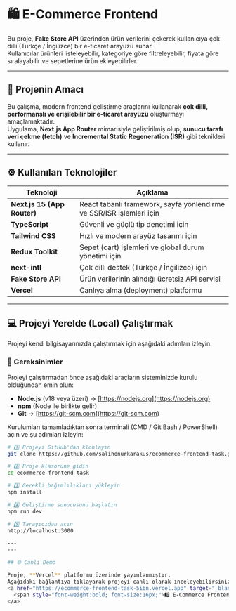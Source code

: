 # 🛍️ E-Commerce Frontend

Bu proje, **Fake Store API** üzerinden ürün verilerini çekerek kullanıcıya çok dilli (Türkçe / İngilizce) bir e-ticaret arayüzü sunar.  
Kullanıcılar ürünleri listeleyebilir, kategoriye göre filtreleyebilir, fiyata göre sıralayabilir ve sepetlerine ürün ekleyebilirler.

---

## 🚀 Projenin Amacı

Bu çalışma, modern frontend geliştirme araçlarını kullanarak **çok dilli, performanslı ve erişilebilir bir e-ticaret arayüzü** oluşturmayı amaçlamaktadır.  
Uygulama, **Next.js App Router** mimarisiyle geliştirilmiş olup, **sunucu tarafı veri çekme (fetch)** ve **Incremental Static Regeneration (ISR)** gibi teknikleri kullanır.

---

## ⚙️ Kullanılan Teknolojiler

| Teknoloji | Açıklama |
|------------|-----------|
| **Next.js 15 (App Router)** | React tabanlı framework, sayfa yönlendirme ve SSR/ISR işlemleri için |
| **TypeScript** | Güvenli ve güçlü tip denetimi için |
| **Tailwind CSS** | Hızlı ve modern arayüz tasarımı için |
| **Redux Toolkit** | Sepet (cart) işlemleri ve global durum yönetimi için |
| **next-intl** | Çok dilli destek (Türkçe / İngilizce) için |
| **Fake Store API** | Ürün verilerinin alındığı ücretsiz API servisi |
| **Vercel** | Canlıya alma (deployment) platformu |

---

## 💻 Projeyi Yerelde (Local) Çalıştırmak

Projeyi kendi bilgisayarınızda çalıştırmak için aşağıdaki adımları izleyin:

### 🔧 Gereksinimler

Projeyi çalıştırmadan önce aşağıdaki araçların sisteminizde kurulu olduğundan emin olun:

- **Node.js** (v18 veya üzeri) → [https://nodejs.org](https://nodejs.org)
- **npm** (Node ile birlikte gelir)
- **Git** → [https://git-scm.com](https://git-scm.com)

Kurulumları tamamladıktan sonra terminali (CMD / Git Bash / PowerShell) açın ve şu adımları izleyin:

```bash
# 1️⃣ Projeyi GitHub'dan klonlayın
git clone https://github.com/salihonurkarakus/ecommerce-frontend-task.git

# 2️⃣ Proje klasörüne gidin
cd ecommerce-frontend-task

# 3️⃣ Gerekli bağımlılıkları yükleyin
npm install

# 4️⃣ Geliştirme sunucusunu başlatın
npm run dev

# 5️⃣ Tarayıcıdan açın
http://localhost:3000

---
---

## 🌐 Canlı Demo

Proje, **Vercel** platformu üzerinde yayınlanmıştır.  
Aşağıdaki bağlantıya tıklayarak projeyi canlı olarak inceleyebilirsiniz 👇  
<a href="https://ecommerce-frontend-task-5i6n.vercel.app" target="_blank" style="text-decoration:none;">
  <span style="font-weight:bold; font-size:16px;">🛍️ E-Commerce Frontend Canlı Görüntüle</span>
</a>

